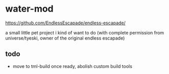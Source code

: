 # water-mod 

https://github.com/EndlessEscapade/endless-escapade/

a small little pet project i kind of want to do (with complete permission from universe/tyeski, owner of the original endless escapade)

## todo 
- move to tml-build once ready, abolish custom build tools